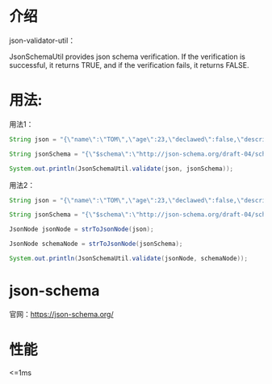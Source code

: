 # 介绍
json-validator-util：

JsonSchemaUtil provides json schema verification. If the verification is successful, it returns TRUE, and if the verification fails, it returns FALSE.

# 用法:
用法1：
```java
String json = "{\"name\":\"TOM\",\"age\":23,\"declawed\":false,\"description\":\"TOM loves to sleep all day.\"}";

String jsonSchema = "{\"$schema\":\"http://json-schema.org/draft-04/schema#\",\"title\":\"cat\",\"properties\":{\"name\":{\"type\":\"string\"},\"age\":{\"type\":\"number\",\"description\":\"Your cat's age in years\"},\"declawed\":{\"type\":\"boolean\"},\"description\":{\"type\":\"string\"}},\"required\":[\"name\",\"age\",\"declawed\"]}";

System.out.println(JsonSchemaUtil.validate(json, jsonSchema));

```

用法2：
```java
String json = "{\"name\":\"TOM\",\"age\":23,\"declawed\":false,\"description\":\"TOM loves to sleep all day.\"}";

String jsonSchema = "{\"$schema\":\"http://json-schema.org/draft-04/schema#\",\"title\":\"cat\",\"properties\":{\"name\":{\"type\":\"string\"},\"age\":{\"type\":\"number\",\"description\":\"Your cat's age in years\"},\"declawed\":{\"type\":\"boolean\"},\"description\":{\"type\":\"string\"}},\"required\":[\"name\",\"age\",\"declawed\"]}";

JsonNode jsonNode = strToJsonNode(json);

JsonNode schemaNode = strToJsonNode(jsonSchema);

System.out.println(JsonSchemaUtil.validate(jsonNode, schemaNode));
```

# json-schema

官网：https://json-schema.org/

# 性能
<=1ms